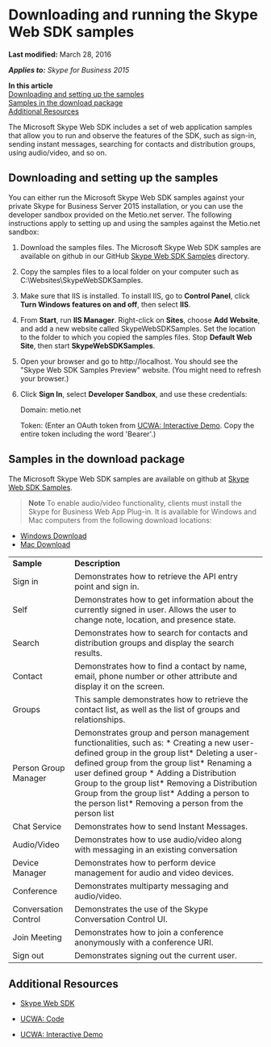 
# Downloading and running the Skype Web SDK samples


 **Last modified:** March 28, 2016

 _**Applies to:** Skype for Business 2015_

 **In this article**  
[Downloading and setting up the samples](#sectionSection0)  
[Samples in the download package](#sectionSection1)  
[Additional Resources](#bk_addresources)


The Microsoft Skype Web SDK includes a set of web application samples that allow you to run and observe the features of the SDK, such as sign-in, sending instant messages, searching for contacts and distribution groups, using audio/video, and so on.

## Downloading and setting up the samples
<a name="sectionSection0"> </a>

You can either run the Microsoft Skype Web SDK samples against your private Skype for Business Server 2015 installation, or you can use the developer sandbox provided on the Metio.net server. The following instructions apply to setting up and using the samples against the Metio.net sandbox:


1. Download the samples files. The Microsoft Skype Web SDK samples are available on github in our GitHub [Skype Web SDK Samples](https://github.com/OfficeDev/skype-web-sdk-samples) directory.
    
2. Copy the samples files to a local folder on your computer such as C:\Websites\SkypeWebSDKSamples.
    
3. Make sure that IIS is installed. To install IIS, go to  **Control Panel**, click  **Turn Windows features on and off**, then select  **IIS**.
    
4. From  **Start**, run  **IIS Manager**. Right-click on  **Sites**, choose  **Add Website**, and add a new website called SkypeWebSDKSamples. Set the location to the folder to which you copied the samples files. Stop  **Default Web Site**, then start  **SkypeWebSDKSamples**.
    
5. Open your browser and go to http://localhost. You should see the "Skype Web SDK Samples Preview" website. (You might need to refresh your browser.)
    
6. Click  **Sign In**, select  **Developer Sandbox**, and use these credentials:
    
    Domain: metio.net
    
    Token: (Enter an OAuth token from [UCWA: Interactive Demo](https://ucwa.skype.com/login/explore). Copy the entire token including the word 'Bearer'.)
    

## Samples in the download package
<a name="sectionSection1"> </a>

The Microsoft Skype Web SDK samples are available on github at [Skype Web SDK Samples](https://github.com/OfficeDev/skype-web-sdk-samples).


 >**Note**  To enable audio/video functionality, clients must install the Skype for Business Web App Plug-in. It is available for Windows and Mac computers from the following download locations:
 - [Windows Download](https://az801095.vo.msecnd.net/prod/LWA/plugins/windows/archive/SkypeForBusinessPlugin-16.0.0.101.msi)
 - [Mac Download](https://az801095.vo.msecnd.net/prod/LWA/plugins/mac/archive/SkypeForBusinessPlugin-16.0.0.63.pkg)


|||
|:-----|:-----|
|**Sample**|**Description**|
|Sign in|Demonstrates how to retrieve the API entry point and sign in.|
|Self|Demonstrates how to get information about the currently signed in user. Allows the user to change note, location, and presence state.|
|Search|Demonstrates how to search for contacts and distribution groups and display the search results.|
|Contact|Demonstrates how to find a contact by name, email, phone number or other attribute and display it on the screen. |
|Groups|This sample demonstrates how to retrieve the contact list, as well as the list of groups and relationships.|
|Person Group Manager|Demonstrates group and person management functionalities, such as: * Creating a new user-defined group in the group list* Deleting a user-defined group from the group list* Renaming a user defined group * Adding a Distribution Group to the group list* Removing a Distribution Group from the group list* Adding a person to the person list* Removing a person from the person list|
|Chat Service|Demonstrates how to send Instant Messages.|
|Audio/Video|Demonstrates how to use audio/video along with messaging in an existing conversation|
|Device Manager|Demonstrates how to perform device management for audio and video devices.|
|Conference|Demonstrates multiparty messaging and audio/video.|
|Conversation Control|Demonstrates the use of the Skype Conversation Control UI.|
|Join Meeting|Demonstrates how to join a conference anonymously with a conference URI.|
|Sign out|Demonstrates signing out the current user.|

## Additional Resources
<a name="bk_addresources"> </a>


- [Skype Web SDK](SkypeWebSDK.md)
    
- [UCWA: Code](https://ucwa.skype.com/code)
    
- [UCWA: Interactive Demo](https://ucwa.skype.com/login/explore)
    
